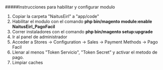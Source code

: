 #####Instrucciones para habilitar y configurar modulo
1. Copiar la carpeta "NaitusEirl" a "app/code"
2. Habilitar el modulo con el comando **php bin/magento module:enable NaitusEirl_PagoFacil**
3. Correr instaladores con el comando **php bin/magento setup:upgrade**
3. Ir al panel de administrador
4. Acceder a Stores -> Configuration -> Sales -> Payment Methods -> Pago Facil
5. Llenar al menos "Token Servicio", "Token Secret" y activar el metodo de pago.
6. Limpiar caches